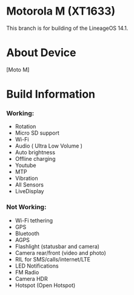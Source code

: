 Motorola M (XT1633)
==============

This branch is for building of the LineageOS 14.1.

# About Device

[Moto M]

# Build Information

### Working:
 * Rotation
 * Micro SD support
 * Wi-Fi
 * Audio ( Ultra Low Volume )
 * Auto brightness
 * Offline charging
 * Youtube
 * MTP
 * Vibration
 * All Sensors
 * LiveDisplay

### Not Working:
 
 * Wi-Fi tethering
 * GPS
 * Bluetooth
 * AGPS
 * Flashlight (statusbar and camera)
 * Camera rear/front (video and photo) 
 * RIL for SMS/calls/internet/LTE  
 * LED Notifications
 * FM Radio
 * Camera HDR
 * Hotspot (Open Hotspot)
